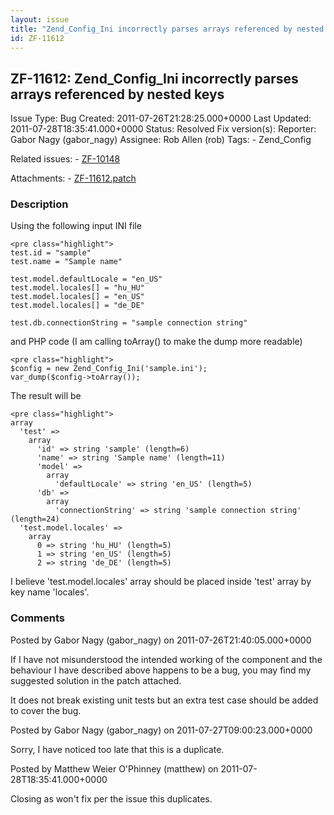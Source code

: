 ```yaml
---
layout: issue
title: "Zend_Config_Ini incorrectly parses arrays referenced by nested keys"
id: ZF-11612
---
```


ZF-11612: Zend\_Config\_Ini incorrectly parses arrays referenced by nested keys
-------------------------------------------------------------------------------

 Issue Type: Bug Created: 2011-07-26T21:28:25.000+0000 Last Updated: 2011-07-28T18:35:41.000+0000 Status: Resolved Fix version(s): 
 Reporter:  Gabor Nagy (gabor\_nagy)  Assignee:  Rob Allen (rob)  Tags: - Zend\_Config
 
 Related issues: - [ZF-10148](/issues/browse/ZF-10148)
 
 Attachments: - [ZF-11612.patch](/issues/secure/attachment/14538/ZF-11612.patch)
 
### Description

Using the following input INI file

 
    <pre class="highlight">
    test.id = "sample"
    test.name = "Sample name"
    
    test.model.defaultLocale = "en_US"
    test.model.locales[] = "hu_HU"
    test.model.locales[] = "en_US"
    test.model.locales[] = "de_DE"
    
    test.db.connectionString = "sample connection string"


and PHP code (I am calling toArray() to make the dump more readable)

 
    <pre class="highlight">
    $config = new Zend_Config_Ini('sample.ini');
    var_dump($config->toArray());


The result will be

 
    <pre class="highlight">
    array
      'test' => 
        array
          'id' => string 'sample' (length=6)
          'name' => string 'Sample name' (length=11)
          'model' => 
            array
              'defaultLocale' => string 'en_US' (length=5)
          'db' => 
            array
              'connectionString' => string 'sample connection string' (length=24)
      'test.model.locales' => 
        array
          0 => string 'hu_HU' (length=5)
          1 => string 'en_US' (length=5)
          2 => string 'de_DE' (length=5)


I believe 'test.model.locales' array should be placed inside 'test' array by key name 'locales'.

 

 

### Comments

Posted by Gabor Nagy (gabor\_nagy) on 2011-07-26T21:40:05.000+0000

If I have not misunderstood the intended working of the component and the behaviour I have described above happens to be a bug, you may find my suggested solution in the patch attached.

It does not break existing unit tests but an extra test case should be added to cover the bug.

 

 

Posted by Gabor Nagy (gabor\_nagy) on 2011-07-27T09:00:23.000+0000

Sorry, I have noticed too late that this is a duplicate.

 

 

Posted by Matthew Weier O'Phinney (matthew) on 2011-07-28T18:35:41.000+0000

Closing as won't fix per the issue this duplicates.

 

 